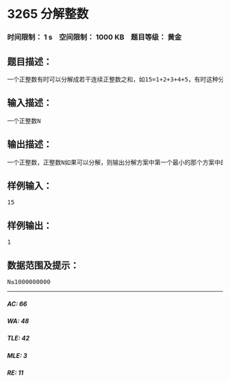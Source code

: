 # 3265 分解整数   
### 时间限制： 1 s&nbsp;&nbsp;&nbsp;&nbsp;空间限制： 1000 KB&nbsp;&nbsp;&nbsp;&nbsp;题目等级： 黄金  
## 题目描述：  

<pre>
一个正整数有时可以分解成若干连续正整数之和，如15=1+2+3+4+5，有时这种分解方法不止一种，如15还可以分解成4+5+6和7+8两种，但有些正整数就不能分解
</pre>
  
  
## 输入描述：  

<pre>
一个正整数N
</pre>
  
  
## 输出描述：  

<pre>
一个正整数，正整数N如果可以分解，则输出分解方案中第一个最小的那个方案中的第一个整数；如果不能分解，则输出0。
</pre>
  
  
## 样例输入：  

<pre>
15
</pre>
  
  
## 样例输出：  

<pre>
1
</pre>
  
  
## 数据范围及提示：  

<pre>
N≤1000000000
</pre>
  
  
***  

##### AC: 66  
##### WA: 48  
##### TLE: 42  
##### MLE: 3  
##### RE: 11  
